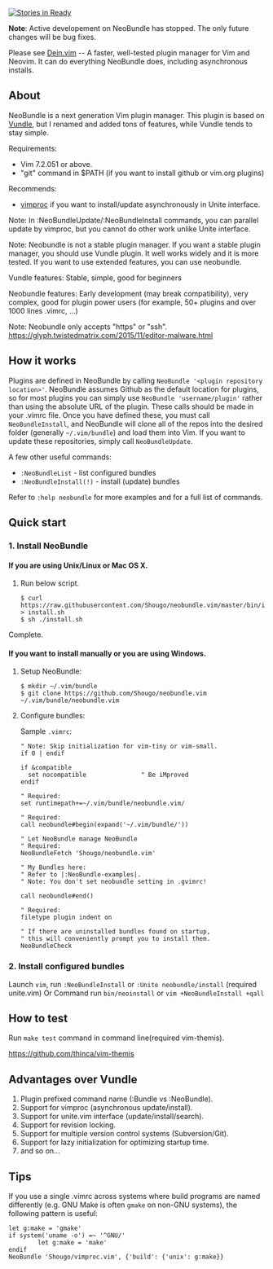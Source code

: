 [![Stories in Ready](https://badge.waffle.io/Shougo/neobundle.vim.png)](https://waffle.io/Shougo/neobundle.vim)

**Note**: Active developement on NeoBundle has stopped. The only future changes will be bug fixes.

Please see [Dein.vim](https://github.com/Shougo/dein.vim) -- A faster, well-tested plugin manager for Vim and Neovim. It can do everything NeoBundle does, including asynchronous installs.

## About

NeoBundle is a next generation Vim plugin manager. This plugin is based on
[Vundle](https://github.com/gmarik/vundle), but I renamed and added tons of
features,  while Vundle tends to stay simple.

Requirements:
* Vim 7.2.051 or above.
* "git" command in $PATH (if you want to install github or vim.org plugins)

Recommends:
* [vimproc](https://github.com/Shougo/vimproc.vim) if you want to
  install/update asynchronously in Unite interface.

Note: In :NeoBundleUpdate/:NeoBundleInstall commands, you can parallel update by
vimproc, but you cannot do other work unlike Unite interface.

Note: Neobundle is not a stable plugin manager.  If you want a stable plugin
manager, you should use Vundle plugin.  It well works widely and it is more
tested.  If you want to use extended features, you can use neobundle.

Vundle features: Stable, simple, good for beginners

Neobundle features: Early development (may break compatibility), very complex,
good for plugin power users (for example, 50+ plugins and over 1000 lines
.vimrc, ...)

Note: Neobundle only accepts "https" or "ssh".
https://glyph.twistedmatrix.com/2015/11/editor-malware.html

## How it works

Plugins are defined in NeoBundle by calling `NeoBundle '<plugin repository
location>'`.  NeoBundle assumes Github as the default location for plugins, so
for most plugins you can simply use `NeoBundle 'username/plugin'` rather than
using the absolute URL of the plugin.  These calls should be made in your
.vimrc file.  Once you have defined these, you must call `NeoBundleInstall`,
and NeoBundle will clone all of the repos into the desired folder (generally
`~/.vim/bundle`) and load them into Vim.  If you want to update these
repositories, simply call `NeoBundleUpdate`.

A few other useful commands:
- `:NeoBundleList`          - list configured bundles
- `:NeoBundleInstall(!)`    - install (update) bundles

Refer to `:help neobundle` for more examples and for a full list of commands.

## Quick start

### 1. Install NeoBundle

#### If you are using Unix/Linux or Mac OS X.

1. Run below script.

     ```
     $ curl https://raw.githubusercontent.com/Shougo/neobundle.vim/master/bin/install.sh > install.sh
     $ sh ./install.sh
     ```
Complete.

#### If you want to install manually or you are using Windows.

1. Setup NeoBundle:

     ```
     $ mkdir ~/.vim/bundle
     $ git clone https://github.com/Shougo/neobundle.vim ~/.vim/bundle/neobundle.vim
     ```

2. Configure bundles:

     Sample `.vimrc`:

     ```vim
     " Note: Skip initialization for vim-tiny or vim-small.
     if 0 | endif

     if &compatible
       set nocompatible               " Be iMproved
     endif

     " Required:
     set runtimepath+=~/.vim/bundle/neobundle.vim/

     " Required:
     call neobundle#begin(expand('~/.vim/bundle/'))

     " Let NeoBundle manage NeoBundle
     " Required:
     NeoBundleFetch 'Shougo/neobundle.vim'

     " My Bundles here:
     " Refer to |:NeoBundle-examples|.
     " Note: You don't set neobundle setting in .gvimrc!

     call neobundle#end()

     " Required:
     filetype plugin indent on

     " If there are uninstalled bundles found on startup,
     " this will conveniently prompt you to install them.
     NeoBundleCheck
     ```

### 2. Install configured bundles

Launch `vim`, run `:NeoBundleInstall` or `:Unite neobundle/install` (required
unite.vim) Or Command run `bin/neoinstall` or `vim +NeoBundleInstall +qall`


## How to test

Run `make test` command in command line(required vim-themis).

https://github.com/thinca/vim-themis


## Advantages over Vundle

1. Plugin prefixed command name (:Bundle vs :NeoBundle).
2. Support for vimproc (asynchronous update/install).
3. Support for unite.vim interface (update/install/search).
4. Support for revision locking.
5. Support for multiple version control systems (Subversion/Git).
6. Support for lazy initialization for optimizing startup time.
7. and so on...

## Tips

If you use a single .vimrc across systems where build programs are
named differently (e.g. GNU Make is often `gmake` on non-GNU
systems), the following pattern is useful:

```vim
let g:make = 'gmake'
if system('uname -o') =~ '^GNU/'
        let g:make = 'make'
endif
NeoBundle 'Shougo/vimproc.vim', {'build': {'unix': g:make}}
```

